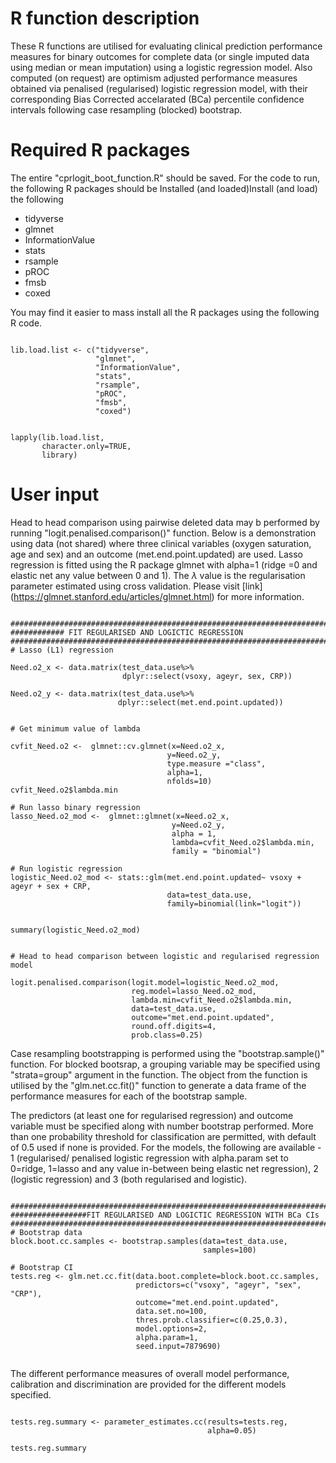 # R function description
These R functions are utilised for evaluating clinical prediction performance measures for binary outcomes for complete data (or single imputed data using median or mean imputation) using a logistic regression model. Also computed (on request) are optimism adjusted performance measures obtained via penalised (regularised) logistic regression model, with their corresponding Bias Corrected accelarated (BCa) percentile confidence intervals following case resampling (blocked) bootstrap.


# Required R packages
The entire "cprlogit_boot_function.R" should be saved. For the code to run, the following R packages should be Installed (and loaded)Install (and load) the following
 
 * tidyverse
 * glmnet
 * InformationValue
 * stats
 * rsample
 * pROC
 * fmsb
 * coxed
 
 You may find it easier to mass install all the R packages using the following R code.

```{r eval = FALSE, echo = FALSE}

lib.load.list <- c("tidyverse",
                   "glmnet",
                   "InformationValue",
                   "stats",
                   "rsample",
                   "pROC",
                   "fmsb",
                   "coxed")


lapply(lib.load.list,
       character.only=TRUE,
       library)
```

 
# User input

Head to head comparison using pairwise deleted data may b performed by running "logit.penalised.comparison()" function. Below is a demonstration using data (not shared) where three clinical variables (oxygen saturation, age and sex) and an outcome (met.end.point.updated) are used. Lasso regression is fitted using the R package glmnet  with alpha=1 (ridge =0 and elastic net any value between 0 and 1). The $\lambda$ value is the regularisation parameter estimated using cross validation. Please visit [link] (https://glmnet.stanford.edu/articles/glmnet.html) for more information.

```{r eval = FALSE, echo = FALSE}

################################################################################
############ FIT REGULARISED AND LOGICTIC REGRESSION
################################################################################
# Lasso (L1) regression

Need.o2_x <- data.matrix(test_data.use%>%
                         dplyr::select(vsoxy, ageyr, sex, CRP))

Need.o2_y <- data.matrix(test_data.use%>%
                        dplyr::select(met.end.point.updated))


# Get minimum value of lambda

cvfit_Need.o2 <-  glmnet::cv.glmnet(x=Need.o2_x,
                                   y=Need.o2_y,
                                   type.measure ="class",
                                   alpha=1,
                                   nfolds=10)
cvfit_Need.o2$lambda.min

# Run lasso binary regression
lasso_Need.o2_mod <-  glmnet::glmnet(x=Need.o2_x,
                                    y=Need.o2_y,
                                    alpha = 1, 
                                    lambda=cvfit_Need.o2$lambda.min,
                                    family = "binomial")

# Run logistic regression
logistic_Need.o2_mod <- stats::glm(met.end.point.updated~ vsoxy + ageyr + sex + CRP,
                                   data=test_data.use,
                                   family=binomial(link="logit")) 


summary(logistic_Need.o2_mod)


# Head to head comparison between logistic and regularised regression model

logit.penalised.comparison(logit.model=logistic_Need.o2_mod,
                           reg.model=lasso_Need.o2_mod,
                           lambda.min=cvfit_Need.o2$lambda.min,
                           data=test_data.use,
                           outcome="met.end.point.updated",
                           round.off.digits=4,
                           prob.class=0.25)
```
Case resampling bootstrapping is performed using the "bootstrap.sample()" function. For blocked bootsrap, a grouping variable may be specified using "strata=group" argument in the function. The object from the function is utilised by the "glm.net.cc.fit()" function to generate a data frame of the performance measures for each of the bootstrap sample.  
 
The predictors (at least one for regularised regression) and outcome variable must be specified along with number bootstrap performed. More than one probability threshold for classification are permitted, with default of 0.5 used if none is provided. For the models, the following are available - 1 (regularised/ penalised logistic regression with alpha.param set to 0=ridge,  1=lasso and any value in-between being elastic net regression), 2 (logistic regression) and 3 (both regularised and logistic).

```{r eval = FALSE, echo = FALSE}

################################################################################
#################FIT REGULARISED AND LOGICTIC REGRESSION WITH BCa CIs
################################################################################
# Bootstrap data
block.boot.cc.samples <- bootstrap.samples(data=test_data.use,
                                           samples=100)

# Bootstrap CI
tests.reg <- glm.net.cc.fit(data.boot.complete=block.boot.cc.samples,
                            predictors=c("vsoxy", "ageyr", "sex", "CRP"),
                            outcome="met.end.point.updated",
                            data.set.no=100,
                            thres.prob.classifier=c(0.25,0.3),
                            model.options=2,
                            alpha.param=1,
                            seed.input=7879690)
                            
```

The different performance measures of overall model performance, calibration and discrimination are provided for the different models specified.

```{r eval = FALSE, echo = FALSE}

tests.reg.summary <- parameter_estimates.cc(results=tests.reg,
                                            alpha=0.05)

tests.reg.summary
 